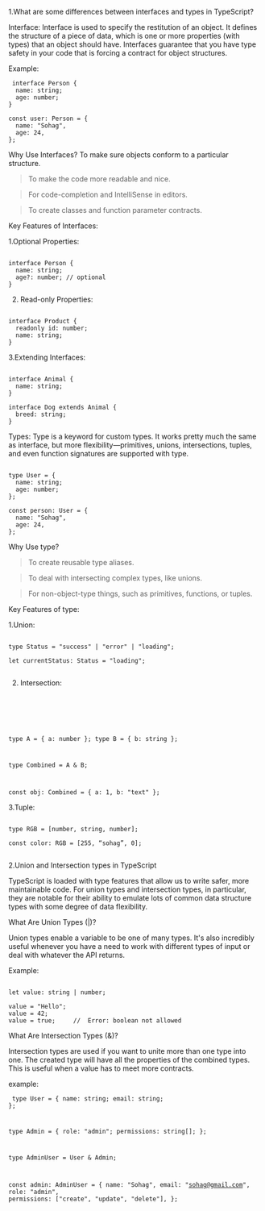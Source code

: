 1.What are some differences between interfaces and types in TypeScript?


Interface:  Interface is used to specify the restitution of an object. It defines the structure of a piece of data, which is one or more properties (with types) that an object should have. Interfaces guarantee that you have type safety in your code that is forcing a contract for object structures.

Example:

 <pre><code> interface Person {
  name: string;
  age: number;
}

const user: Person = {
  name: "Sohag",
  age: 24,
}; </code></pre>


Why Use Interfaces?
To make sure objects conform to a particular structure.


>To make the code more readable and nice.


>For code-completion and IntelliSense in editors.


>To create classes and function parameter contracts.


Key Features of Interfaces:


1.Optional Properties:
 <pre><code>
interface Person {
  name: string;
  age?: number; // optional
} 
</code></pre>

2. Read-only Properties:
 <pre><code>
interface Product {
  readonly id: number;
  name: string;
} </code></pre>




3.Extending Interfaces:
 <pre><code>
interface Animal {
  name: string;
}

interface Dog extends Animal {
  breed: string;
} </code></pre>



Types: Type is a keyword for custom types. It works pretty much the same as interface, but more flexibility—primitives, unions, intersections, tuples, and even function signatures are supported with type.

 <pre><code>
type User = {
  name: string;
  age: number;
};

const person: User = {
  name: "Sohag",
  age: 24,
};
</code></pre>



Why Use type?


>To create reusable type aliases.


>To deal with intersecting complex types, like unions.


>For non-object-type things, such as primitives, functions, or tuples.

Key Features of type:

1.Union:
 <pre><code>
type Status = "success" | "error" | "loading";

let currentStatus: Status = "loading";
    </code></pre>

2. Intersection:
    <pre><code>
type A = { a: number };
type B = { b: string };

type Combined = A & B;

const obj: Combined = { a: 1, b: "text" };
  </code></pre>

3.Tuple:
 <pre><code>
type RGB = [number, string, number];

const color: RGB = [255, “sohag”, 0];

</code></pre>


2.Union and Intersection types in TypeScript

TypeScript is loaded with type features that allow us to write safer, more maintainable code. For union types and intersection types, in particular, they are notable for their ability to emulate lots of common data structure types with some degree of data flexibility.



What Are Union Types (|)?

Union types enable a variable to be one of many types. It's also incredibly useful whenever you have a need to work with different types of input or deal with whatever the API returns.


Example:
   <pre><code>
let value: string | number;

value = "Hello";  
value = 42;       
value = true;     //  Error: boolean not allowed </code></pre>


What Are Intersection Types (&)?

Intersection types are used if you want to unite more than one type into one. The created type will have all the properties of the combined types. This is useful when a value has to meet more contracts.


example:
     <pre><code>
type User = {
  name: string;
  email: string;
};

type Admin = {
  role: "admin";
  permissions: string[];
};

type AdminUser = User & Admin;

const admin: AdminUser = {
  name: "Sohag",
  email: "sohag@gmail.com",
  role: "admin",
  permissions: ["create", "update", "delete"],
};
</code></pre>

